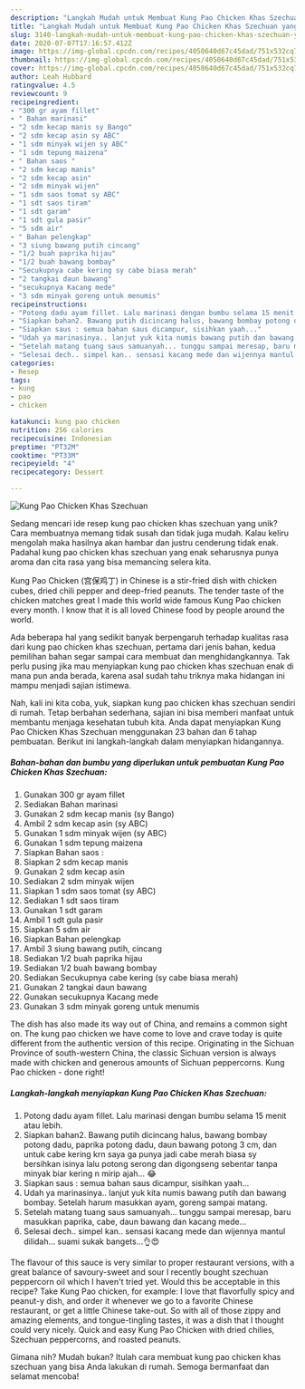 ```yaml
---
description: "Langkah Mudah untuk Membuat Kung Pao Chicken Khas Szechuan yang Bikin Ngiler"
title: "Langkah Mudah untuk Membuat Kung Pao Chicken Khas Szechuan yang Bikin Ngiler"
slug: 3140-langkah-mudah-untuk-membuat-kung-pao-chicken-khas-szechuan-yang-bikin-ngiler
date: 2020-07-07T17:16:57.412Z
image: https://img-global.cpcdn.com/recipes/4050640d67c45dad/751x532cq70/kung-pao-chicken-khas-szechuan-foto-resep-utama.jpg
thumbnail: https://img-global.cpcdn.com/recipes/4050640d67c45dad/751x532cq70/kung-pao-chicken-khas-szechuan-foto-resep-utama.jpg
cover: https://img-global.cpcdn.com/recipes/4050640d67c45dad/751x532cq70/kung-pao-chicken-khas-szechuan-foto-resep-utama.jpg
author: Leah Hubbard
ratingvalue: 4.5
reviewcount: 9
recipeingredient:
- "300 gr ayam fillet"
- " Bahan marinasi"
- "2 sdm kecap manis sy Bango"
- "2 sdm kecap asin sy ABC"
- "1 sdm minyak wijen sy ABC"
- "1 sdm tepung maizena"
- " Bahan saos "
- "2 sdm kecap manis"
- "2 sdm kecap asin"
- "2 sdm minyak wijen"
- "1 sdm saos tomat sy ABC"
- "1 sdt saos tiram"
- "1 sdt garam"
- "1 sdt gula pasir"
- "5 sdm air"
- " Bahan pelengkap"
- "3 siung bawang putih cincang"
- "1/2 buah paprika hijau"
- "1/2 buah bawang bombay"
- "Secukupnya cabe kering sy cabe biasa merah"
- "2 tangkai daun bawang"
- "secukupnya Kacang mede"
- "3 sdm minyak goreng untuk menumis"
recipeinstructions:
- "Potong dadu ayam fillet. Lalu marinasi dengan bumbu selama 15 menit atau lebih."
- "Siapkan bahan2. Bawang putih dicincang halus, bawang bombay potong dadu, paprika potong dadu, daun bawang potong 3 cm, dan untuk cabe kering krn saya ga punya jadi cabe merah biasa sy bersihkan isinya lalu potong serong dan digongseng sebentar tanpa minyak biar kering n mirip ajah... 😂"
- "Siapkan saus : semua bahan saus dicampur, sisihkan yaah..."
- "Udah ya marinasinya.. lanjut yuk kita numis bawang putih dan bawang bombay. Setelah harum masukkan ayam, goreng sampai matang."
- "Setelah matang tuang saus samuanyah... tunggu sampai meresap, baru masukkan paprika, cabe, daun bawang dan kacang mede..."
- "Selesai dech.. simpel kan.. sensasi kacang mede dan wijennya mantul dilidah... suami sukak bangets...👌😍"
categories:
- Resep
tags:
- kung
- pao
- chicken

katakunci: kung pao chicken 
nutrition: 256 calories
recipecuisine: Indonesian
preptime: "PT32M"
cooktime: "PT33M"
recipeyield: "4"
recipecategory: Dessert

---
```



![Kung Pao Chicken Khas Szechuan](https://img-global.cpcdn.com/recipes/4050640d67c45dad/751x532cq70/kung-pao-chicken-khas-szechuan-foto-resep-utama.jpg)

Sedang mencari ide resep kung pao chicken khas szechuan yang unik? Cara membuatnya memang tidak susah dan tidak juga mudah. Kalau keliru mengolah maka hasilnya akan hambar dan justru cenderung tidak enak. Padahal kung pao chicken khas szechuan yang enak seharusnya punya aroma dan cita rasa yang bisa memancing selera kita.

Kung Pao Chicken (宫保鸡丁) in Chinese is a stir-fried dish with chicken cubes, dried chili pepper and deep-fried peanuts. The tender taste of the chicken matches great I made this world wide famous Kung Pao chicken every month. I know that it is all loved Chinese food by people around the world.

Ada beberapa hal yang sedikit banyak berpengaruh terhadap kualitas rasa dari kung pao chicken khas szechuan, pertama dari jenis bahan, kedua pemilihan bahan segar sampai cara membuat dan menghidangkannya. Tak perlu pusing jika mau menyiapkan kung pao chicken khas szechuan enak di mana pun anda berada, karena asal sudah tahu triknya maka hidangan ini mampu menjadi sajian istimewa.


Nah, kali ini kita coba, yuk, siapkan kung pao chicken khas szechuan sendiri di rumah. Tetap berbahan sederhana, sajian ini bisa memberi manfaat untuk membantu menjaga kesehatan tubuh kita. Anda dapat menyiapkan Kung Pao Chicken Khas Szechuan menggunakan 23 bahan dan 6 tahap pembuatan. Berikut ini langkah-langkah dalam menyiapkan hidangannya.

<!--inarticleads1-->

##### Bahan-bahan dan bumbu yang diperlukan untuk pembuatan Kung Pao Chicken Khas Szechuan:

1. Gunakan 300 gr ayam fillet
1. Sediakan  Bahan marinasi
1. Gunakan 2 sdm kecap manis (sy Bango)
1. Ambil 2 sdm kecap asin (sy ABC)
1. Gunakan 1 sdm minyak wijen (sy ABC)
1. Gunakan 1 sdm tepung maizena
1. Siapkan  Bahan saos :
1. Siapkan 2 sdm kecap manis
1. Gunakan 2 sdm kecap asin
1. Sediakan 2 sdm minyak wijen
1. Siapkan 1 sdm saos tomat (sy ABC)
1. Sediakan 1 sdt saos tiram
1. Gunakan 1 sdt garam
1. Ambil 1 sdt gula pasir
1. Siapkan 5 sdm air
1. Siapkan  Bahan pelengkap
1. Ambil 3 siung bawang putih, cincang
1. Sediakan 1/2 buah paprika hijau
1. Sediakan 1/2 buah bawang bombay
1. Sediakan Secukupnya cabe kering (sy cabe biasa merah)
1. Gunakan 2 tangkai daun bawang
1. Gunakan secukupnya Kacang mede
1. Gunakan 3 sdm minyak goreng untuk menumis


The dish has also made its way out of China, and remains a common sight on. The kung pao chicken we have come to love and crave today is quite different from the authentic version of this recipe. Originating in the Sichuan Province of south-western China, the classic Sichuan version is always made with chicken and generous amounts of Sichuan peppercorns. Kung Pao chicken - done right! 

<!--inarticleads2-->

##### Langkah-langkah menyiapkan Kung Pao Chicken Khas Szechuan:

1. Potong dadu ayam fillet. Lalu marinasi dengan bumbu selama 15 menit atau lebih.
1. Siapkan bahan2. Bawang putih dicincang halus, bawang bombay potong dadu, paprika potong dadu, daun bawang potong 3 cm, dan untuk cabe kering krn saya ga punya jadi cabe merah biasa sy bersihkan isinya lalu potong serong dan digongseng sebentar tanpa minyak biar kering n mirip ajah... 😂
1. Siapkan saus : semua bahan saus dicampur, sisihkan yaah...
1. Udah ya marinasinya.. lanjut yuk kita numis bawang putih dan bawang bombay. Setelah harum masukkan ayam, goreng sampai matang.
1. Setelah matang tuang saus samuanyah... tunggu sampai meresap, baru masukkan paprika, cabe, daun bawang dan kacang mede...
1. Selesai dech.. simpel kan.. sensasi kacang mede dan wijennya mantul dilidah... suami sukak bangets...👌😍


The flavour of this sauce is very similar to proper restaurant versions, with a great balance of savoury-sweet and sour I recently bought szechuan peppercorn oil which I haven&#39;t tried yet. Would this be acceptable in this recipe? Take Kung Pao chicken, for example: I love that flavorfully spicy and peanut-y dish, and order it whenever we go to a favorite Chinese restaurant, or get a little Chinese take-out. So with all of those zippy and amazing elements, and tongue-tingling tastes, it was a dish that I thought could very nicely. Quick and easy Kung Pao Chicken with dried chilies, Szechuan peppercorns, and roasted peanuts. 

Gimana nih? Mudah bukan? Itulah cara membuat kung pao chicken khas szechuan yang bisa Anda lakukan di rumah. Semoga bermanfaat dan selamat mencoba!
